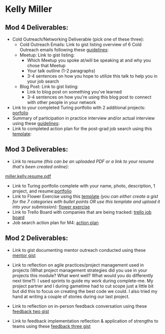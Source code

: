 # Kelly Miller

## Mod 4 Deliverables:
* Cold Outreach/Networking Deliverable (pick one of these three):
    * Cold Outreach Emails: Link to gist listing overview of 6 Cold Outreach emails following these [guidelines](https://github.com/turingschool/career-development-curriculum/blob/master/module_four/cold_outreach_deliverable_guidelines.md):
    * Meetup: Link to gist listing: 
      * Which Meetup you spoke at/will be speaking at and why you chose that Meetup
      * Your talk outline (1-2 paragraphs)
      * 3-4 sentences on how you hope to utilize this talk to help you in your job search
    * Blog Post: Link to gist listing:
       * Link to blog post on something you've learned
       * 3-4 sentences on how you're using this blog post to connect with other people in your network 
* Link to your completed Turing portfolio with 2 additional projects: [porfolio](https://www.turing.io/alumni/kelly-miller)
* Summary of participation in practice interview and/or actual interview using these [guidelines](https://github.com/turingschool/career-development-curriculum/blob/master/module_four/interview_practice_reflection_guidelines.md):
* Link to completed action plan for the post-grad job search using this [template](https://github.com/turingschool/career-development-curriculum/blob/master/module_four/post_grad_plan.md): 

## Mod 3 Deliverables:

* Link to resume *(this can be an uploaded PDF or a link to your resume that's been created online)*: 

[miller.kelly.resume.pdf](https://github.com/turingschool/career-development-curriculum/files/984145/miller.kelly.resume.pdf)
* Link to Turing portfolio complete with your name, photo, description, 1 project, and resume:[portfolio](https://www.turing.io/alumni/kelly-miller)
* Link to Flower Exercise using this [template](https://github.com/turingschool/career-development-curriculum/blob/master/files/Career%20Unit%20-%20The%20Flower%20Diagram.pdf) *(you can either create a gist for the 7 categories with bullet points OR use this template and upload it into your submission):*
[flower exercise](https://gist.github.com/kellymiller6/c73d57bb641f308a4c4d0e49e182b8a6)
* Link to Trello Board with companies that are being tracked: 
[trello job board](https://trello.com/b/T3ZMhSNz/job-tracker)
* Job search action plan for M4: [action plan](https://gist.github.com/kellymiller6/9a6fc69af770d734445954ccc1409fe6)


## Mod 2 Deliverables:
* Link to gist documenting mentor outreach conducted using these [mentor gist](https://gist.github.com/kellymiller6/d6469958ed5c51504d10fd8fecf031f0)

* Link to reflection on agile practices/project management used in projects (What project management strategies did you use in your projects this module? What went well? What would you do differently next time?):
  I used sprints to guide my work during complete-me. My project partner and I during gametime had to cut scope just a little
  bit but did this to focus on creating the best code we could. I also tried my hand at writing a couple of stories during our
  last project. 

* Link to reflection on in-person feedback conversation using these [feedback two gist](https://gist.github.com/kellymiller6/67f9e2e1148711308090bf08f3156baa)

* Link to feedback implementation reflection & application of strengths to teams using these [feedback three gist](https://gist.github.com/kellymiller6/be2872bee1502544180d896396690c54)


